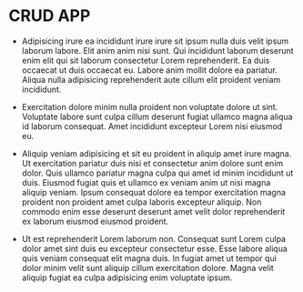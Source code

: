 # CRUD APP
* Adipisicing irure ea incididunt irure irure sit ipsum nulla duis velit ipsum laborum labore. Elit anim anim nisi sunt. Qui incididunt laborum deserunt enim elit qui sit laborum consectetur Lorem reprehenderit. Ea duis occaecat ut duis occaecat eu. Labore anim mollit dolore ea pariatur. Aliqua nulla adipisicing reprehenderit aute cillum elit proident veniam incididunt.

* Exercitation dolore minim nulla proident non voluptate dolore ut sint. Voluptate labore sunt culpa cillum deserunt fugiat ullamco magna aliqua id laborum consequat. Amet incididunt excepteur Lorem nisi eiusmod eu.

* Aliquip veniam adipisicing et sit eu proident in aliquip amet irure magna. Ut exercitation pariatur duis nisi et consectetur anim dolore sunt enim dolor. Quis ullamco pariatur magna culpa qui amet id minim incididunt ut duis. Eiusmod fugiat quis et ullamco ex veniam anim ut nisi magna aliquip veniam. Ipsum consequat dolore ea tempor exercitation magna proident non proident amet culpa laboris excepteur aliquip. Non commodo enim esse deserunt deserunt amet velit dolor reprehenderit ex laborum eiusmod eiusmod proident.

* Ut est reprehenderit Lorem laborum non. Consequat sunt Lorem culpa dolor amet sint duis eu excepteur consectetur esse. Esse labore aliqua quis veniam consequat elit magna duis. In fugiat amet ut tempor qui dolor minim velit sunt aliquip cillum exercitation dolore. Magna velit aliquip fugiat ea culpa adipisicing enim voluptate ipsum.